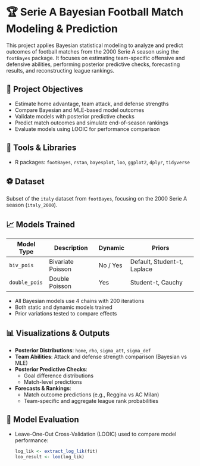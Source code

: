 # 🏆 Serie A Bayesian Football Match Modeling & Prediction

This project applies Bayesian statistical modeling to analyze and predict outcomes of football matches from the 2000 Serie A season using the `footBayes` package. It focuses on estimating team-specific offensive and defensive abilities, performing posterior predictive checks, forecasting results, and reconstructing league rankings.

## 📌 Project Objectives

- Estimate home advantage, team attack, and defense strengths
- Compare Bayesian and MLE-based model outcomes
- Validate models with posterior predictive checks
- Predict match outcomes and simulate end-of-season rankings
- Evaluate models using LOOIC for performance comparison

## 🧰 Tools & Libraries

- R packages: `footBayes`, `rstan`, `bayesplot`, `loo`, `ggplot2`, `dplyr`, `tidyverse`

## ⚽ Dataset

Subset of the `italy` dataset from `footBayes`, focusing on the 2000 Serie A season (`italy_2000`).

## 📈 Models Trained

| Model Type      | Description                        | Dynamic   | Priors                 |
|-----------------|------------------------------------|-----------|-------------------------|
| `biv_pois`      | Bivariate Poisson                  | No / Yes  | Default, Student-t, Laplace |
| `double_pois`   | Double Poisson                     | Yes       | Student-t, Cauchy       |

- All Bayesian models use 4 chains with 200 iterations
- Both static and dynamic models trained
- Prior variations tested to compare effects

## 📊 Visualizations & Outputs

- **Posterior Distributions**: `home`, `rho`, `sigma_att`, `sigma_def`
- **Team Abilities**: Attack and defense strength comparison (Bayesian vs MLE)
- **Posterior Predictive Checks**:
  - Goal difference distributions
  - Match-level predictions
- **Forecasts & Rankings**:
  - Match outcome predictions (e.g., Reggina vs AC Milan)
  - Team-specific and aggregate league rank probabilities

## 🧪 Model Evaluation

- Leave-One-Out Cross-Validation (LOOIC) used to compare model performance:
  ```r
  log_lik <- extract_log_lik(fit)
  loo_result <- loo(log_lik)
